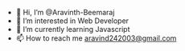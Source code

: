 - 👋 Hi, I’m @Aravinth-Beemaraj
- 👀 I’m interested in Web Developer
- 🌱 I’m currently learning Javascript
- 📫 How to reach me aravind242003@gmail.com


<!---
Aravinth-Beemaraj/Aravinth-Beemaraj is a ✨ special ✨ repository because its `README.md` (this file) appears on your GitHub profile.
You can click the Preview link to take a look at your changes.
--->

